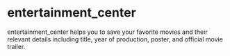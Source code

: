 # entertainment_center
entertainment_center helps you to save your favorite movies and their relevant details including title, year of production, poster, and official movie trailer. 
